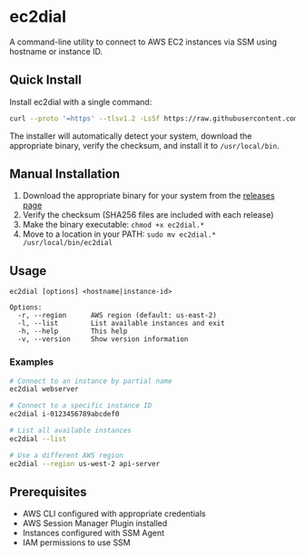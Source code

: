 # ec2dial

A command-line utility to connect to AWS EC2 instances via SSM using hostname or instance ID.

## Quick Install

Install ec2dial with a single command:

```bash
curl --proto '=https' --tlsv1.2 -LsSf https://raw.githubusercontent.com/tycoonlabs/ec2dial/main/install.sh | sh
```

The installer will automatically detect your system, download the appropriate binary, verify the checksum, and install it to `/usr/local/bin`.

## Manual Installation

1. Download the appropriate binary for your system from the [releases page](https://github.com/tycoonlabs/ec2dial/releases/latest)
2. Verify the checksum (SHA256 files are included with each release)
3. Make the binary executable: `chmod +x ec2dial.*`
4. Move to a location in your PATH: `sudo mv ec2dial.* /usr/local/bin/ec2dial`

## Usage

```
ec2dial [options] <hostname|instance-id>

Options:
  -r, --region      AWS region (default: us-east-2)
  -l, --list        List available instances and exit
  -h, --help        This help
  -v, --version     Show version information
```

### Examples

```bash
# Connect to an instance by partial name
ec2dial webserver

# Connect to a specific instance ID
ec2dial i-0123456789abcdef0

# List all available instances
ec2dial --list

# Use a different AWS region
ec2dial --region us-west-2 api-server
```

## Prerequisites

- AWS CLI configured with appropriate credentials
- AWS Session Manager Plugin installed
- Instances configured with SSM Agent
- IAM permissions to use SSM
